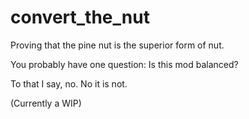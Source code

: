 # convert_the_nut
Proving that the pine nut is the superior form of nut.

You probably have one question: Is this mod balanced?

To that I say, no. No it is not.

(Currently a WIP)
